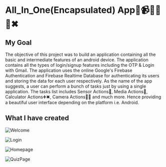 # All_In_One(Encapsulated) App📸📹🎶🔦➕✖

## My Goal

The objective of this project was to build an application containing all the basic and intermediate features of an android device. The application contains all the types of login/signup features including the OTP & Login with Gmail. The application uses the online Google's Firebase Authentication and Firebase Realtime Database for authenticating its users and storing the data for each user respectively. As the name of the app suggests, a user can perform a bunch of tasks just by using a single application. The tasks list includes Sensor Actions📳, Media Actions🎵, Calculator Actions➕✖, Camera Actions📸🎥 and much more. Hence providing a beautiful user interface depending on the platform i.e. Android.

## What I have created

![Welcome](https://user-images.githubusercontent.com/59922056/128667387-b26c8361-53d1-4d8b-bf17-8ac985055825.png)

![Login](https://user-images.githubusercontent.com/59922056/128667412-b19b6962-fc7a-4346-8fa0-945dfa3ffc95.png)

![Homepage](https://user-images.githubusercontent.com/59922056/128667426-58a670b3-9d4e-409e-a497-ee81a7777331.png)

![QuizPage](https://user-images.githubusercontent.com/59922056/128667445-3d208c9e-af29-48d3-9aa1-191d87ad08cb.png)

